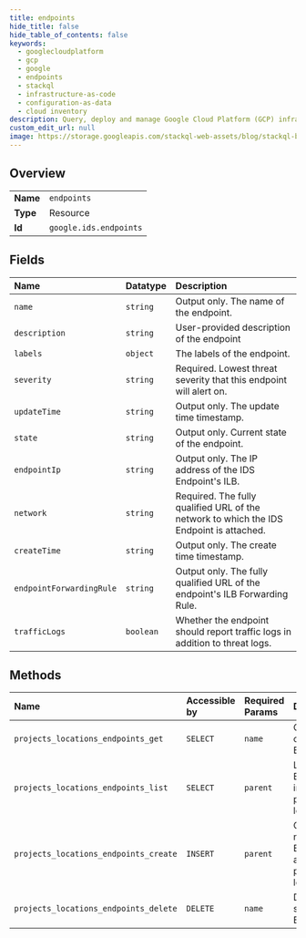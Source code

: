 ```yaml
---
title: endpoints
hide_title: false
hide_table_of_contents: false
keywords:
  - googlecloudplatform
  - gcp
  - google
  - endpoints
  - stackql
  - infrastructure-as-code
  - configuration-as-data
  - cloud inventory
description: Query, deploy and manage Google Cloud Platform (GCP) infrastructure and resources using SQL
custom_edit_url: null
image: https://storage.googleapis.com/stackql-web-assets/blog/stackql-blog-post-featured-image.png
---
```

  
    

## Overview
<table><tbody>
<tr><td><b>Name</b></td><td><code>endpoints</code></td></tr>
<tr><td><b>Type</b></td><td>Resource</td></tr>
<tr><td><b>Id</b></td><td><code>google.ids.endpoints</code></td></tr>
</tbody></table>

## Fields
| Name | Datatype | Description |
|:-----|:---------|:------------|
| `name` | `string` | Output only. The name of the endpoint. |
| `description` | `string` | User-provided description of the endpoint |
| `labels` | `object` | The labels of the endpoint. |
| `severity` | `string` | Required. Lowest threat severity that this endpoint will alert on. |
| `updateTime` | `string` | Output only. The update time timestamp. |
| `state` | `string` | Output only. Current state of the endpoint. |
| `endpointIp` | `string` | Output only. The IP address of the IDS Endpoint's ILB. |
| `network` | `string` | Required. The fully qualified URL of the network to which the IDS Endpoint is attached. |
| `createTime` | `string` | Output only. The create time timestamp. |
| `endpointForwardingRule` | `string` | Output only. The fully qualified URL of the endpoint's ILB Forwarding Rule. |
| `trafficLogs` | `boolean` | Whether the endpoint should report traffic logs in addition to threat logs. |
## Methods
| Name | Accessible by | Required Params | Description |
|:-----|:--------------|:----------------|:------------|
| `projects_locations_endpoints_get` | `SELECT` | `name` | Gets details of a single Endpoint. |
| `projects_locations_endpoints_list` | `SELECT` | `parent` | Lists Endpoints in a given project and location. |
| `projects_locations_endpoints_create` | `INSERT` | `parent` | Creates a new Endpoint in a given project and location. |
| `projects_locations_endpoints_delete` | `DELETE` | `name` | Deletes a single Endpoint. |
